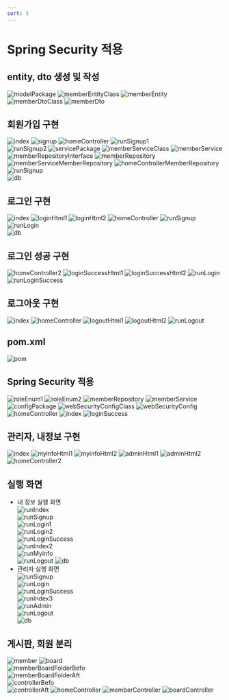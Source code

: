 ```yaml
---
sort: 3
---
```

# Spring Security 적용

## entity, dto 생성 및 작성
![modelPackage](https://user-images.githubusercontent.com/39661858/110447546-aea70b00-8103-11eb-9abc-b927bc3b8f97.png)
![memberEntityClass](https://user-images.githubusercontent.com/39661858/110447554-b070ce80-8103-11eb-9afd-95d30becda35.png)
![memberEntity](https://user-images.githubusercontent.com/39661858/110447565-b2d32880-8103-11eb-92ec-80335a44b2aa.png)
![memberDtoClass](https://user-images.githubusercontent.com/39661858/110447570-b5358280-8103-11eb-886f-267a9e5cd012.png)
![memberDto](https://user-images.githubusercontent.com/39661858/110447576-b6ff4600-8103-11eb-822f-3729e2cced82.png)

## 회원가입 구현
![index](https://user-images.githubusercontent.com/39661858/110447713-d5654180-8103-11eb-8038-5bd94db08a96.png)
![signup](https://user-images.githubusercontent.com/39661858/110447725-d8603200-8103-11eb-9bdc-615970adf232.png)
![homeController](https://user-images.githubusercontent.com/39661858/110447719-d6966e80-8103-11eb-8c05-131dc899e63a.png)
![runSignup1](https://user-images.githubusercontent.com/39661858/110447770-e6ae4e00-8103-11eb-9bbc-d8bf9abe5fa9.png)<br/>
![runSignup2](https://user-images.githubusercontent.com/39661858/110447777-e7df7b00-8103-11eb-88ee-66b3a193dde2.png)
![servicePackage](https://user-images.githubusercontent.com/39661858/110447894-06457680-8104-11eb-8828-ae52604034eb.png)
![memberServiceClass](https://user-images.githubusercontent.com/39661858/110447899-080f3a00-8104-11eb-840d-ebb93f0402dc.png)
![memberService](https://user-images.githubusercontent.com/39661858/110447914-0c3b5780-8104-11eb-94fb-12e274904d2f.png)
![memberRepositoryInterface](https://user-images.githubusercontent.com/39661858/110447934-12313880-8104-11eb-9a5e-9131d7c5eb2e.png)
![memberRepository](https://user-images.githubusercontent.com/39661858/110447943-13626580-8104-11eb-82dd-6e3302207594.png)
![memberServiceMemberRepository](https://user-images.githubusercontent.com/39661858/110447986-1eb59100-8104-11eb-8b1b-e428f3c31fdc.png)
![homeControllerMemberRepository](https://user-images.githubusercontent.com/39661858/110447948-152c2900-8104-11eb-8510-c23078b20796.png)
![runSignup](https://user-images.githubusercontent.com/39661858/110448002-2412db80-8104-11eb-9dba-98ad3747539b.png)<br/>
![db](https://user-images.githubusercontent.com/39661858/110448017-27a66280-8104-11eb-87fe-b562677c298f.png)

## 로그인 구현
![index](https://user-images.githubusercontent.com/39661858/110448290-65a38680-8104-11eb-8a4a-b0ae3b7d7bd7.png)
![loginHtml1](https://user-images.githubusercontent.com/39661858/110448194-4efd2f80-8104-11eb-9a97-7b091a05acfa.png)
![loginHtml2](https://user-images.githubusercontent.com/39661858/110556627-421f2100-8182-11eb-8a01-d3b9e0c20f2e.png)
![homeController](https://user-images.githubusercontent.com/39661858/110448186-4c9ad580-8104-11eb-8be3-7d5db85f6a70.png)
![runSignup](https://user-images.githubusercontent.com/39661858/110448213-545a7a00-8104-11eb-9475-40798ad5e2f7.png)<br/>
![runLogin](https://user-images.githubusercontent.com/39661858/110448222-54f31080-8104-11eb-81bf-f6c2958a7470.png)<br/>
![db](https://user-images.githubusercontent.com/39661858/110448232-56bcd400-8104-11eb-90e4-85388aa62039.png)

## 로그인 성공 구현
![homeController2](https://user-images.githubusercontent.com/39661858/110448433-8c61bd00-8104-11eb-9dcf-b0ed4bd195d1.png)
![loginSuccessHtml1](https://user-images.githubusercontent.com/39661858/110448442-8e2b8080-8104-11eb-8056-6d31fc874310.png)
![loginSuccessHtml2](https://user-images.githubusercontent.com/39661858/110448460-91bf0780-8104-11eb-8563-d999290ab8e4.png)
![runLogin](https://user-images.githubusercontent.com/39661858/110448485-95eb2500-8104-11eb-9585-e52647ca1fe3.png)<br/>
![runLoginSuccess](https://user-images.githubusercontent.com/39661858/110448489-971c5200-8104-11eb-924e-4da3631102e9.png)

## 로그아웃 구현
![index](https://user-images.githubusercontent.com/39661858/110448631-b4e9b700-8104-11eb-966d-bbe6a0fa0ff9.png)
![homeController](https://user-images.githubusercontent.com/39661858/110448787-dd71b100-8104-11eb-8eca-8e02b2c03837.png)
![logoutHtml1](https://user-images.githubusercontent.com/39661858/110448799-df3b7480-8104-11eb-8574-e9f7c2e4778d.png)
![logoutHtml2](https://user-images.githubusercontent.com/39661858/110448803-e06ca180-8104-11eb-85f3-9d19a147ea4a.png)
![runLogout](https://user-images.githubusercontent.com/39661858/110448809-e19dce80-8104-11eb-9fcb-b17cbbb939fd.png)

## pom.xml 
![pom](https://user-images.githubusercontent.com/39661858/110448863-f1b5ae00-8104-11eb-8e2a-dc7805a04dc6.png)

## Spring Security 적용  
![roleEnum1](https://user-images.githubusercontent.com/39661858/110448913-ff6b3380-8104-11eb-8b40-ab5117a6f60f.png)
![roleEnum2](https://user-images.githubusercontent.com/39661858/110448917-0134f700-8105-11eb-8015-8768e5aa1b6b.png)
![memberRepository](https://user-images.githubusercontent.com/39661858/110448921-02662400-8105-11eb-89a7-e83d13e2ef79.png)
![memberService](https://user-images.githubusercontent.com/39661858/110448929-03975100-8105-11eb-85bd-5c884a5efe54.png)
![configPackage](https://user-images.githubusercontent.com/39661858/110448952-085c0500-8105-11eb-9e83-e9b5722b9025.png)
![webSecurityConfigClass](https://user-images.githubusercontent.com/39661858/110448967-0bef8c00-8105-11eb-9553-ee0afa0e68aa.png)
![webSecurityConfig](https://user-images.githubusercontent.com/39661858/110448987-10b44000-8105-11eb-9b8f-174c9c5f9a08.png)
![homeController](https://user-images.githubusercontent.com/39661858/110449011-1742b780-8105-11eb-8ea4-141181fe7e66.png)
![index](https://user-images.githubusercontent.com/39661858/110449033-1dd12f00-8105-11eb-8046-11f3283ce159.png)
![loginSuccess](https://user-images.githubusercontent.com/39661858/110449037-1f9af280-8105-11eb-9619-77b62829b086.png)

## 관리자, 내정보 구현
![index](https://user-images.githubusercontent.com/39661858/110449366-79032180-8105-11eb-94cf-bfa56d5faff5.png)
![myinfoHtml1](https://user-images.githubusercontent.com/39661858/110449330-6f79b980-8105-11eb-9017-9b48bb43c9d4.png)
![myinfoHtml2](https://user-images.githubusercontent.com/39661858/110449353-74d70400-8105-11eb-81ff-80612bd0596a.png)
![adminHtml1](https://user-images.githubusercontent.com/39661858/110449356-76a0c780-8105-11eb-9b32-c7553cc27694.png)
![adminHtml2](https://user-images.githubusercontent.com/39661858/110449364-77d1f480-8105-11eb-9772-406d88a8723f.png)
![homeController2](https://user-images.githubusercontent.com/39661858/110449318-6c7ec900-8105-11eb-82b3-018c286cc8e5.png)

## 실행 화면
- 내 정보 실행 화면<br/>
![runIndex](https://user-images.githubusercontent.com/39661858/110449474-92a46900-8105-11eb-9a81-2163079af95c.png)<br/>
![runSignup](https://user-images.githubusercontent.com/39661858/110449483-946e2c80-8105-11eb-9cec-26f415be41b4.png)<br/>
![runLogin1](https://user-images.githubusercontent.com/39661858/110449486-959f5980-8105-11eb-8f8c-64ed8eb05870.png)<br/>
![runLogin2](https://user-images.githubusercontent.com/39661858/110449493-97691d00-8105-11eb-9b83-56e000e5829c.png)<br/>
![runLoginSuccess](https://user-images.githubusercontent.com/39661858/110449498-989a4a00-8105-11eb-90a9-2d77fb0d2ea8.png)<br/>
![runIndex2](https://user-images.githubusercontent.com/39661858/110449515-9c2dd100-8105-11eb-85e4-238b80e415cc.png)<br/>
![runMyinfo](https://user-images.githubusercontent.com/39661858/110449520-9df79480-8105-11eb-9af4-79824c37274d.png)<br/>
![runLogout](https://user-images.githubusercontent.com/39661858/110449525-9f28c180-8105-11eb-9bbd-b70c5c9ab5eb.png)
![db](https://user-images.githubusercontent.com/39661858/110449535-a18b1b80-8105-11eb-8e30-5923498b2862.png)
- 관리자 실행 화면<br/>
![runSignup](https://user-images.githubusercontent.com/39661858/110449549-a2bc4880-8105-11eb-9309-3391755092f7.png)<br/>
![runLogin](https://user-images.githubusercontent.com/39661858/110449554-a4860c00-8105-11eb-8edd-86809776c03e.png)<br/>
![runLoginSuccess](https://user-images.githubusercontent.com/39661858/110449561-a5b73900-8105-11eb-91aa-ac6495e27043.png)<br/>
![runIndex3](https://user-images.githubusercontent.com/39661858/110449562-a6e86600-8105-11eb-906b-69cae1c1d21c.png)<br/>
![runAdmin](https://user-images.githubusercontent.com/39661858/110449568-a8199300-8105-11eb-90be-8a6912155cf8.png)<br/>
![runLogout](https://user-images.githubusercontent.com/39661858/110449573-a94ac000-8105-11eb-8545-2b82aeba4717.png)<br/>
![db](https://user-images.githubusercontent.com/39661858/110449575-aa7bed00-8105-11eb-8edf-dee34a748251.png)

## 게시판, 회원 분리
![member](https://user-images.githubusercontent.com/39661858/110449853-f6c72d00-8105-11eb-8da4-1e6f0bf47e70.png)
![board](https://user-images.githubusercontent.com/39661858/110449865-f9298700-8105-11eb-8484-9913d370f548.png)<br/>
![memberBoardFolderBefo](https://user-images.githubusercontent.com/39661858/110449868-fa5ab400-8105-11eb-8894-e19de21ad6ea.png)<br/>
![memberBoardFolderAft](https://user-images.githubusercontent.com/39661858/110449869-fb8be100-8105-11eb-9715-83c0fdede749.png)<br/>
![controllerBefo](https://user-images.githubusercontent.com/39661858/110449873-fc247780-8105-11eb-9c8e-800b5458456d.png)<br/>
![controllerAft](https://user-images.githubusercontent.com/39661858/110449875-fd55a480-8105-11eb-86d6-609700e68a32.png)
![homeController](https://user-images.githubusercontent.com/39661858/110449881-fe86d180-8105-11eb-87ae-263f644126fc.png)
![memberController](https://user-images.githubusercontent.com/39661858/110449894-ffb7fe80-8105-11eb-9570-ed6919dcca63.png)
![boardController](https://user-images.githubusercontent.com/39661858/110449901-0181c200-8106-11eb-81fa-8dba9663c1a8.png)